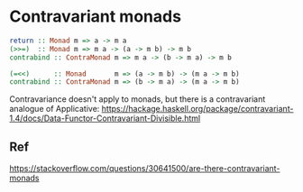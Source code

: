 # Contravariant monads

```hs
return :: Monad m => a -> m a
(>>=)  :: Monad m => m a -> (a -> m b) -> m b
contrabind :: ContraMonad m => m a -> (b -> m a) -> m b

(=<<)      :: Monad       m => (a -> m b) -> (m a -> m b)
contrabind :: ContraMonad m => (b -> m a) -> (m a -> m b)
```

Contravariance doesn't apply to monads, but there is a contravariant analogue of Applicative: https://hackage.haskell.org/package/contravariant-1.4/docs/Data-Functor-Contravariant-Divisible.html



## Ref

https://stackoverflow.com/questions/30641500/are-there-contravariant-monads
